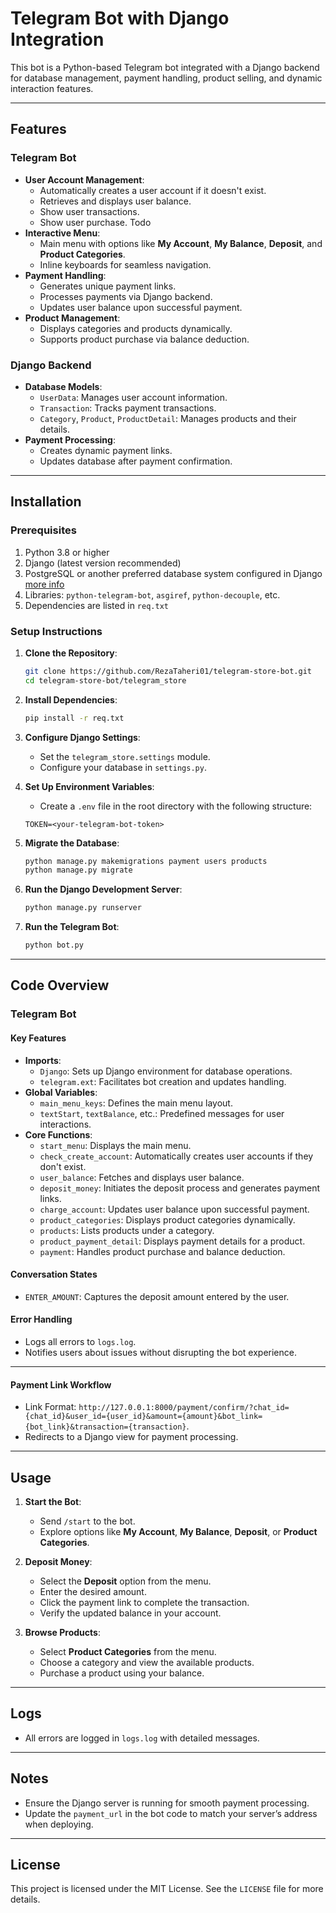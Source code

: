 
# Telegram Bot with Django Integration

This bot is a Python-based Telegram bot integrated with a Django backend for database management, payment handling, product selling, and dynamic interaction features.

---

## Features

### Telegram Bot
- **User Account Management**:
  - Automatically creates a user account if it doesn't exist.
  - Retrieves and displays user balance.
  - Show user transactions.
  - Show user purchase. Todo
- **Interactive Menu**:
  - Main menu with options like **My Account**, **My Balance**, **Deposit**, and **Product Categories**.
  - Inline keyboards for seamless navigation.
- **Payment Handling**:
  - Generates unique payment links.
  - Processes payments via Django backend.
  - Updates user balance upon successful payment.
- **Product Management**:
  - Displays categories and products dynamically.
  - Supports product purchase via balance deduction.

### Django Backend
- **Database Models**:
  - `UserData`: Manages user account information.
  - `Transaction`: Tracks payment transactions.
  - `Category`, `Product`, `ProductDetail`: Manages products and their details.
- **Payment Processing**:
  - Creates dynamic payment links.
  - Updates database after payment confirmation.

---

## Installation

### Prerequisites
1. Python 3.8 or higher
2. Django (latest version recommended)
3. PostgreSQL or another preferred database system configured in Django [more info](https://docs.djangoproject.com/en/5.1/ref/databases/)
4. Libraries: `python-telegram-bot`, `asgiref`, `python-decouple`, etc.
5. Dependencies are listed in `req.txt`

### Setup Instructions

1. **Clone the Repository**:
   ```bash
   git clone https://github.com/RezaTaheri01/telegram-store-bot.git
   cd telegram-store-bot/telegram_store
   ```

2. **Install Dependencies**:
   ```bash
   pip install -r req.txt
   ```

3. **Configure Django Settings**:
   - Set the `telegram_store.settings` module.
   - Configure your database in `settings.py`.

4. **Set Up Environment Variables**:
   - Create a `.env` file in the root directory with the following structure:
   ```env
   TOKEN=<your-telegram-bot-token>
   ```

5. **Migrate the Database**:
   ```bash
   python manage.py makemigrations payment users products
   python manage.py migrate
   ```

6. **Run the Django Development Server**:
   ```bash
   python manage.py runserver
   ```

7. **Run the Telegram Bot**:
   ```bash
   python bot.py
   ```

---

## Code Overview

### Telegram Bot

#### Key Features
- **Imports**:
  - `Django`: Sets up Django environment for database operations.
  - `telegram.ext`: Facilitates bot creation and updates handling.
- **Global Variables**:
  - `main_menu_keys`: Defines the main menu layout.
  - `textStart`, `textBalance`, etc.: Predefined messages for user interactions.
- **Core Functions**:
  - `start_menu`: Displays the main menu.
  - `check_create_account`: Automatically creates user accounts if they don't exist.
  - `user_balance`: Fetches and displays user balance.
  - `deposit_money`: Initiates the deposit process and generates payment links.
  - `charge_account`: Updates user balance upon successful payment.
  - `product_categories`: Displays product categories dynamically.
  - `products`: Lists products under a category.
  - `product_payment_detail`: Displays payment details for a product.
  - `payment`: Handles product purchase and balance deduction.

#### Conversation States
- `ENTER_AMOUNT`: Captures the deposit amount entered by the user.

#### Error Handling
- Logs all errors to `logs.log`.
- Notifies users about issues without disrupting the bot experience.

---

#### Payment Link Workflow
- Link Format: `http://127.0.0.1:8000/payment/confirm/?chat_id={chat_id}&user_id={user_id}&amount={amount}&bot_link={bot_link}&transaction={transaction}`.
- Redirects to a Django view for payment processing.

---

## Usage

1. **Start the Bot**:
   - Send `/start` to the bot.
   - Explore options like **My Account**, **My Balance**, **Deposit**, or **Product Categories**.

2. **Deposit Money**:
   - Select the **Deposit** option from the menu.
   - Enter the desired amount.
   - Click the payment link to complete the transaction.
   - Verify the updated balance in your account.

3. **Browse Products**:
   - Select **Product Categories** from the menu.
   - Choose a category and view the available products.
   - Purchase a product using your balance.

---

## Logs
- All errors are logged in `logs.log` with detailed messages.

---

## Notes
- Ensure the Django server is running for smooth payment processing.
- Update the `payment_url` in the bot code to match your server’s address when deploying.

---

## License
This project is licensed under the MIT License. See the `LICENSE` file for more details.
